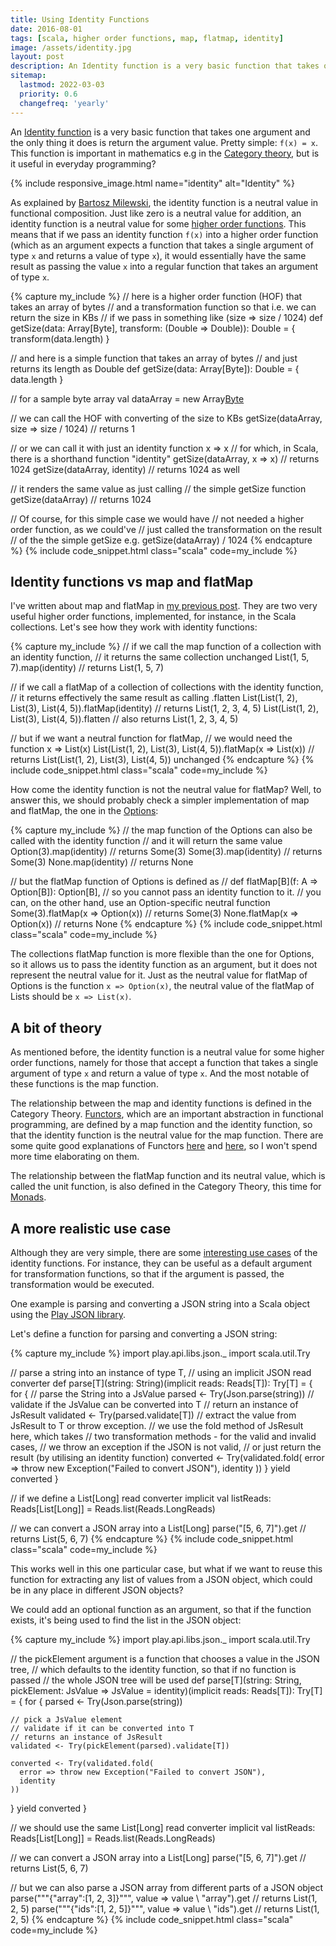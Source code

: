 ```yaml
---
title: Using Identity Functions
date: 2016-08-01
tags: [scala, higher order functions, map, flatmap, identity]
image: /assets/identity.jpg
layout: post
description: An Identity function is a very basic function that takes one argument and the only thing it does is return the argument value. It's important in mathematics, but is it useful in everyday programming?
sitemap:
  lastmod: 2022-03-03
  priority: 0.6
  changefreq: 'yearly'
---
```


An [Identity function](https://en.wikipedia.org/wiki/Identity_function) is a very basic function that takes one argument and the only thing it does is return the argument value. Pretty simple: `f(x) = x`. This function is important in mathematics e.g in the [Category theory](https://en.wikipedia.org/wiki/Category_theory), but is it useful in everyday programming?

<!--break-->

{% include responsive_image.html name="identity" alt="Identity" %}

As explained by [Bartosz Milewski](https://bartoszmilewski.com/2014/11/04/category-the-essence-of-composition/), the identity function is a neutral value in functional composition. Just like zero is a neutral value for addition, an identity function is a neutral value for some [higher order functions](/posts/2016/03/28/a-story-of-higher-order-functions). This means that if we pass an identity function `f(x)` into a higher order function (which as an argument expects a function that takes a single argument of type `x` and returns a value of type `x`), it would essentially have the same result as passing the value `x` into a regular function that takes an argument of type `x`.

{% capture my_include %}
// here is a higher order function (HOF) that takes an array of bytes 
// and a transformation function so that i.e. we can return the size in KBs 
// if we pass in something like (size => size / 1024)
def getSize(data: Array[Byte], transform: (Double => Double)): Double = {
    transform(data.length)
}

// and here is a simple function that takes an array of bytes 
// and just returns its length as Double
def getSize(data: Array[Byte]): Double = {
    data.length
}

// for a sample byte array
val dataArray = new Array[Byte](1024)

// we can call the HOF with converting of the size to KBs
getSize(dataArray, size => size / 1024) // returns 1

// or we can call it with just an identity function x => x
// for which, in Scala, there is a shorthand function "identity"
getSize(dataArray, x => x) // returns 1024
getSize(dataArray, identity) // returns 1024 as well

// it renders the same value as just calling
// the simple getSize function
getSize(dataArray) // returns 1024

// Of course, for this simple case we would have
// not needed a higher order function, as we could've
// just called the transformation on the result
// of the the simple getSize e.g. getSize(dataArray) / 1024
{% endcapture %}
{% include code_snippet.html class="scala" code=my_include %}

## Identity functions vs map and flatMap

I've written about map and flatMap in [my previous post](/posts/2016/04/10/map-and-flatmap). They are two very useful higher order functions, implemented, for instance, in the Scala collections. Let's see how they work with identity functions:

{% capture my_include %}
// if we call the map function of a collection with an identity function, 
// it returns the same collection unchanged
List(1, 5, 7).map(identity) // returns List(1, 5, 7)

// if we call a flatMap of a collection of collections with the identity function,
// it returns effectively the same result as calling .flatten
List(List(1, 2), List(3), List(4, 5)).flatMap(identity) // returns List(1, 2, 3, 4, 5)
List(List(1, 2), List(3), List(4, 5)).flatten // also returns List(1, 2, 3, 4, 5)

// but if we want a neutral function for flatMap, 
// we would need the function x => List(x)
List(List(1, 2), List(3), List(4, 5)).flatMap(x => List(x)) // returns List(List(1, 2), List(3), List(4, 5)) unchanged
{% endcapture %}
{% include code_snippet.html class="scala" code=my_include %}

How come the identity function is not the neutral value for flatMap? Well, to answer this, we should probably check a simpler implementation of map and flatMap, the one in the [Options](/posts/2016/03/08/know-your-options):

{% capture my_include %}
// the map function of the Options can also be called with the identity function
// and it will return the same value
Option(3).map(identity) // returns Some(3)
Some(3).map(identity) // returns Some(3)
None.map(identity) // returns None

// but the flatMap function of Options is defined as
// def flatMap[B](f: A => Option[B]): Option[B],
// so you cannot pass an identity function to it.
// you can, on the other hand, use an Option-specific neutral function
Some(3).flatMap(x => Option(x)) // returns Some(3)
None.flatMap(x => Option(x)) // returns None
{% endcapture %}
{% include code_snippet.html class="scala" code=my_include %}

The collections flatMap function is more flexible than the one for Options, so it allows us to pass the identity function as an argument, but it does not represent the neutral value for it. Just as the neutral value for flatMap of Options is the function `x => Option(x)`, the neutral value of the flatMap of Lists should be `x => List(x)`.

## A bit of theory

As mentioned before, the identity function is a neutral value for some higher order functions, namely for those that accept a function that takes a single argument of type `x` and return a value of type `x`. And the most notable of these functions is the map function.

The relationship between the map and identity functions is defined in the Category Theory. [Functors](https://bartoszmilewski.com/2015/01/20/functors/), which are an important abstraction in functional programming, are defined by a map function and the identity function, so that the identity function is the neutral value for the map function. There are some quite good explanations of Functors [here](http://adit.io/posts/2013-04-17-functors,_applicatives,_and_monads_in_pictures.html) and [here](http://www.russbishop.net/monoids-monads-and-functors), so I won't spend more time elaborating on them.

The relationship between the flatMap function and its neutral value, which is called the unit function, is also defined in the Category Theory, this time for [Monads](https://en.wikipedia.org/wiki/Monad_(functional_programming)).

## A more realistic use case

Although they are very simple, there are some [interesting use cases](http://benjiweber.co.uk/blog/2015/01/14/implicit-conversions-with-identity-functions/) of the identity functions. For instance, they can be useful as a default argument for transformation functions, so that if the argument is passed, the transformation would be executed.

One example is parsing and converting a JSON string into a Scala object using the [Play JSON library](https://www.playframework.com/documentation/2.5.x/ScalaJson).

Let's define a function for parsing and converting a JSON string:

{% capture my_include %}
import play.api.libs.json._
import scala.util.Try

// parse a string into an instance of type T, 
// using an implicit JSON read converter
def parse[T](string: String)(implicit reads: Reads[T]): Try[T] = {
  for {
    // parse the String into a JsValue 
    parsed <- Try(Json.parse(string))
    // validate if the JsValue can be converted into T
    // return an instance of JsResult
    validated <- Try(parsed.validate[T])
    // extract the value from JsResult to T or throw exception.
    // we use the fold method of JsResult here, which takes
    // two transformation methods - for the valid and invalid cases,
    // we throw an exception if the JSON is not valid, 
    // or just return the result (by utilising an identity function)
    converted <- Try(validated.fold(
      error => throw new Exception("Failed to convert JSON"),
      identity
    ))
  } yield converted
}

// if we define a List[Long] read converter
implicit val listReads: Reads[List[Long]] = Reads.list(Reads.LongReads)

// we can convert a JSON array into a List[Long]
parse("[5, 6, 7]").get // returns List(5, 6, 7)
{% endcapture %}
{% include code_snippet.html class="scala" code=my_include %}

This works well in this one particular case, but what if we want to reuse this function for extracting any list of values from a JSON object, which could be in any place in different JSON objects?

We could add an optional function as an argument, so that if the function exists, it's being used to find the list in the JSON object:

{% capture my_include %}
import play.api.libs.json._
import scala.util.Try

// the pickElement argument is a function that chooses a value in the JSON tree,
// which defaults to the identity function, so that if no function is passed
// the whole JSON tree will be used
def parse[T](string: String, pickElement: JsValue => JsValue = identity)(implicit reads: Reads[T]): Try[T] = {
    for {
    parsed <- Try(Json.parse(string))

    // pick a JsValue element
    // validate if it can be converted into T
    // returns an instance of JsResult
    validated <- Try(pickElement(parsed).validate[T])
    
    converted <- Try(validated.fold(
      error => throw new Exception("Failed to convert JSON"),
      identity
    ))
  } yield converted
}

// we should use the same List[Long] read converter
implicit val listReads: Reads[List[Long]] = Reads.list(Reads.LongReads)

// we can convert a JSON array into a List[Long]
parse("[5, 6, 7]").get // returns List(5, 6, 7)

// but we can also parse a JSON array from different parts of a JSON object
parse("""{"array":[1, 2, 3]}""", value => value \ "array").get // returns List(1, 2, 5)
parse("""{"ids":[1, 2, 5]}""", value => value \ "ids").get // returns List(1, 2, 5)
{% endcapture %}
{% include code_snippet.html class="scala" code=my_include %}